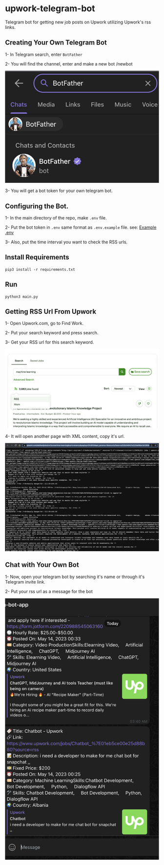 # upwork-telegram-bot
Telegram bot for getting new job posts on Upwork utilizing Upwork's rss links.

## Creating Your Own Telegram Bot
1- In Telegram search, enter `BotFather`

2- You will find the channel, enter and make a new bot /newbot

![alt text](./images/botfather.png)

3- You will get a bot token for your own telegram bot.

## Configuring the Bot.

1- In the main directory of the repo, make `.env` file. 

2- Put the bot token in `.env` same format as `.env.example` file. see: [Example .env](./.env.example)

3- Also, put the time interval you want to check the RSS urls.

## Install Requirements

`pip3 install -r requirements.txt`

## Run

`python3 main.py`

## Getting RSS Url From Upwork
1- Open Upwork.com, go to Find Work.

2- Put your search keyword and press search.

3- Get your RSS url for this search keyword.

![alt text](./images/rss_upwork.png)

4- It will open another page with XML content, copy it's url.

![alt text](./images/rssurl.png)

## Chat with Your Own Bot

1- Now, open your telegram bot by searching it's name or through it's Telegram invite link.

2- Put your rss url as a message for the bot 

![alt text](./images/tg_bot.png)














